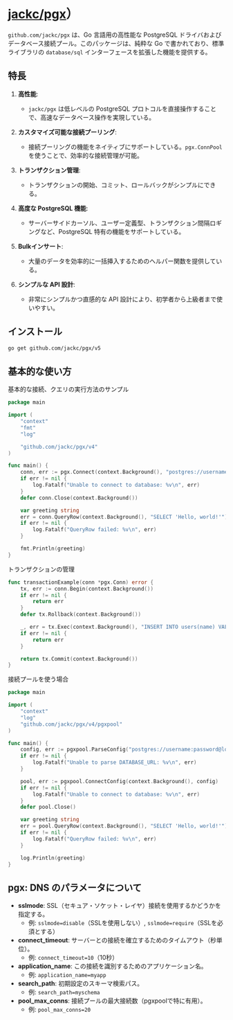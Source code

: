 # [jackc/pgx](https://github.com/jackc/pgx)）

`github.com/jackc/pgx` は、Go 言語用の高性能な PostgreSQL ドライバおよびデータベース接続プール。このパッケージは、純粋な Go で書かれており、標準ライブラリの `database/sql` インターフェースを拡張した機能を提供する。

## 特長

1. **高性能**:

   - `jackc/pgx` は低レベルの PostgreSQL プロトコルを直接操作することで、高速なデータベース操作を実現している。

2. **カスタマイズ可能な接続プーリング**:

   - 接続プーリングの機能をネイティブにサポートしている。`pgx.ConnPool` を使うことで、効率的な接続管理が可能。

3. **トランザクション管理**:

   - トランザクションの開始、コミット、ロールバックがシンプルにできる。

4. **高度な PostgreSQL 機能**:

   - サーバーサイドカーソル、ユーザー定義型、トランザクション間隔ロギングなど、PostgreSQL 特有の機能をサポートしている。

5. **Bulkインサート**:

   - 大量のデータを効率的に一括挿入するためのヘルパー関数を提供している。

6. **シンプルな API 設計**:
   - 非常にシンプルかつ直感的な API 設計により、初学者から上級者まで使いやすい。

## インストール

```sh
go get github.com/jackc/pgx/v5
```

## 基本的な使い方

基本的な接続、クエリの実行方法のサンプル

```go
package main

import (
    "context"
    "fmt"
    "log"

    "github.com/jackc/pgx/v4"
)

func main() {
    conn, err := pgx.Connect(context.Background(), "postgres://username:password@localhost:5432/mydb")
    if err != nil {
        log.Fatalf("Unable to connect to database: %v\n", err)
    }
    defer conn.Close(context.Background())

    var greeting string
    err = conn.QueryRow(context.Background(), "SELECT 'Hello, world!'").Scan(&greeting)
    if err != nil {
        log.Fatalf("QueryRow failed: %v\n", err)
    }

    fmt.Println(greeting)
}
```

トランザクションの管理

```go
func transactionExample(conn *pgx.Conn) error {
    tx, err := conn.Begin(context.Background())
    if err != nil {
        return err
    }
    defer tx.Rollback(context.Background())

    _, err = tx.Exec(context.Background(), "INSERT INTO users(name) VALUES('john')")
    if err != nil {
        return err
    }

    return tx.Commit(context.Background())
}
```

接続プールを使う場合

```go
package main

import (
    "context"
    "log"
    "github.com/jackc/pgx/v4/pgxpool"
)

func main() {
    config, err := pgxpool.ParseConfig("postgres://username:password@localhost:5432/mydb")
    if err != nil {
        log.Fatalf("Unable to parse DATABASE_URL: %v\n", err)
    }

    pool, err := pgxpool.ConnectConfig(context.Background(), config)
    if err != nil {
        log.Fatalf("Unable to connect to database: %v\n", err)
    }
    defer pool.Close()

    var greeting string
    err = pool.QueryRow(context.Background(), "SELECT 'Hello, world!'").Scan(&greeting)
    if err != nil {
        log.Fatalf("QueryRow failed: %v\n", err)
    }

    log.Println(greeting)
}
```

## pgx: DNS のパラメータについて

- **sslmode**: SSL（セキュア・ソケット・レイヤ）接続を使用するかどうかを指定する。
  - 例: `sslmode=disable`（SSLを使用しない）, `sslmode=require`（SSLを必須とする）
- **connect_timeout**: サーバーとの接続を確立するためのタイムアウト（秒単位）。
  - 例: `connect_timeout=10`（10秒）
- **application_name**: この接続を識別するためのアプリケーション名。
  - 例: `application_name=myapp`
- **search_path**: 初期設定のスキーマ検索パス。
  - 例: `search_path=myschema`
- **pool_max_conns**: 接続プールの最大接続数（pgxpoolで特に有用）。
  - 例: `pool_max_conns=20`
